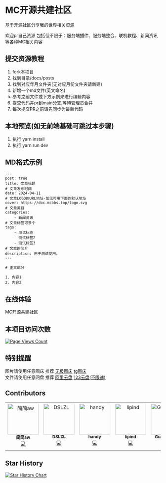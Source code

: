 # MC开源共建社区 

基于开源社区分享我的世界相关资源

欢迎pr自己资源 包括但不限于：服务端插件、服务端整合、联机教程、新闻资讯等各种MC相关内容

## 提交资源教程 

1. fork本项目
2. 找到目录/docs/posts
3. 找到对应年月文件夹(无对应月份文件夹请新建)
4. 新增一个md文件(英文命名)
5. 参考之前文件或下方示例来进行编辑内容
6. 提交代码并pr到main分支,等待管理员合并
7. 每次提交PR之前请先同步为最新代码

## 本地预览(如无前端基础可跳过本步骤)

1. 执行 yarn install
2. 执行 yarn run dev

## MD格式示例

```text
---
post: true
title: 文章标题
# 文章发布时间
date: 2024-04-11
# 文章LOGO的URL地址-如无可用下面的默认地址
cover: https://doc.mcbbs.top/logo.svg
# 文章类目
categories:
    - 新闻资讯
# 文章标签可多个
tags:
    - 测试标签
    - 测试标签2
    - 测试标签3
# 文章的简介
description: 用于测试使用。
---

# 正文部分

1. 内容1
2. 内容2

```

## 在线体验

[MC开源共建社区](https://doc.mcbbs.top)

## 本项目访问次数

[![Page Views Count](https://badges.toozhao.com/badges/01HW559PQ1XARG4B04PJZ8Z341/green.svg)](https://badges.toozhao.com/stats/01HW559PQ1XARG4B04PJZ8Z341 "Get your own page views count badge on badges.toozhao.com")

## 特别提醒

图片请使用任意图床 推荐 [无极图床](https://img.fastmirror.net/upload)  [tg图床](https://github.com/cf-pages/Telegraph-Image)  
文件请使用任意网盘 推荐 [阿里云盘](https://www.alipan.com/) [123云盘(不限速)](https://www.123pan.com)

## Contributors

<!-- ALL-CONTRIBUTORS-LIST:START - Do not remove or modify this section -->
<!-- prettier-ignore-start -->
<!-- markdownlint-disable -->
<table>
  <tbody>
    <tr>
      <td align="center" valign="top" width="14.28%"><a href="https://github.com/jianjianai"><img src="https://avatars.githubusercontent.com/u/59829816?v=4?s=100" width="100px;" alt="简简aw"/><br /><sub><b>简简aw</b></sub></a><br /><a href="#code-jianjianai" title="Code">💻</a></td>
      <td align="center" valign="top" width="14.28%"><a href="https://github.com/DSLZL"><img src="https://avatars.githubusercontent.com/u/92631890?v=4?s=100" width="100px;" alt="DSLZL"/><br /><sub><b>DSLZL</b></sub></a><br /><a href="#code-DSLZL" title="Code">💻</a></td>
      <td align="center" valign="top" width="14.28%"><a href="https://github.com/handy-git"><img src="https://avatars.githubusercontent.com/u/32837980?v=4?s=100" width="100px;" alt="handy"/><br /><sub><b>handy</b></sub></a><br /><a href="#code-handy-git" title="Code">💻</a></td>
      <td align="center" valign="top" width="14.28%"><a href="https://github.com/lipind"><img src="https://avatars.githubusercontent.com/u/98028461?v=4?s=100" width="100px;" alt="lipind"/><br /><sub><b>lipind</b></sub></a><br /><a href="#code-lipind" title="Code">💻</a></td>
      <td align="center" valign="top" width="14.28%"><a href="https://github.com/Guailoudou"><img src="https://avatars.githubusercontent.com/u/108342285?v=4?s=100" width="100px;" alt="Guailoudou"/><br /><sub><b>Guailoudou</b></sub></a><br /><a href="#code-Guailoudou" title="Code">💻</a></td>
      <td align="center" valign="top" width="14.28%"><a href="https://zhangyuheng.lunadeer.cn"><img src="https://avatars.githubusercontent.com/u/29792376?v=4?s=100" width="100px;" alt="ZhangYuheng"/><br /><sub><b>ZhangYuheng</b></sub></a><br /><a href="#code-ColdeZhang" title="Code">💻</a></td>
    </tr>
  </tbody>
</table>

<!-- markdownlint-restore -->
<!-- prettier-ignore-end -->

<!-- ALL-CONTRIBUTORS-LIST:END -->

## Star History

[![Star History Chart](https://api.star-history.com/svg?repos=handyplus/appbeebee&type=Date)](https://star-history.com/#handyplus/appbeebee&Date)
